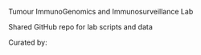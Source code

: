 Tumour ImmunoGenomics and Immunosurveillance Lab

Shared GitHub repo for lab scripts and data 

Curated by: 

